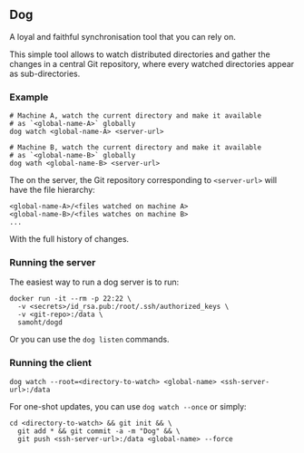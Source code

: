 ## Dog

A loyal and faithful synchronisation tool that you can rely on.

This simple tool allows to watch distributed directories and gather
the changes in a central Git repository, where every watched directories
appear as sub-directories.

### Example

```
# Machine A, watch the current directory and make it available
# as `<global-name-A>` globally
dog watch <global-name-A> <server-url>

# Machine B, watch the current directory and make it available
# as `<global-name-B>` globally
dog wath <global-name-B> <server-url>
```

The on the server, the Git repository corresponding to `<server-url>`
will have the file hierarchy:
```
<global-name-A>/<files watched on machine A>
<global-name-B>/<files watches on machine B>
...
```

With the full history of changes.

### Running the server

The easiest way to run a dog server is to run:

```
docker run -it --rm -p 22:22 \
  -v <secrets>/id_rsa.pub:/root/.ssh/authorized_keys \
  -v <git-repo>:/data \
  samoht/dogd
```

Or you can use the `dog listen` commands.

### Running the client

```
dog watch --root=<directory-to-watch> <global-name> <ssh-server-url>:/data
```

For one-shot updates, you can use `dog watch --once` or simply:

```
cd <directory-to-watch> && git init && \
  git add * && git commit -a -m "Dog" && \
  git push <ssh-server-url>:/data <global-name> --force
```
